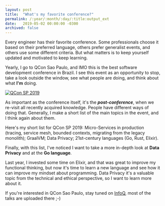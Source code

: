 ```yaml
---
layout: post
title:  "What's my favorite conference?"
permalink: /:year/:month/:day/:title:output_ext
date:   2019-05-02 00:00:00 -0300
archived: false
---
```


Every engineer has their favorite conference. Some professionals choose it based on their preferred language, others prefer generalist events, and others use some different criteria. But what matters is to keep yourself updated and motivated to keep learning.

Yearly, I go to QCon Sao Paulo, and IMO this is the best software development conference in Brazil. I see this event as an opportunity to stop, take a look outside the window, see what people are doing, and think about what **I'm** doing.

[![QCon SP 2019](/assets/qconsp-2019.jpg "QCon SP 2019")](/assets/qconsp-2019.jpg)

As important as the conference itself, it's the _**post-conference**_, when we re-visit all recently acquired knowledge. People have different ways of doing that. Generally, I make a short list of the main topics in the event, and I think again about them.

Here's my short list for QCon SP 2019: Micro-Services in production (tracing, service mesh, bounded contexts, migrating from the legacy monolith); GraalVM; Data Privacy; 21st-century languages (Go, Rust, Elixir). 

Finally, with this list, I've noticed I want to take a more in-depth look at **Data Privacy** and at the **Go language**.

Last year, I invested some time on Elixir, and that was great to improve my functional thinking, but now it's time to learn a new language and see how it can improve my mindset about programming. Data Privacy it's a valuable topic from the technical and ethical perspective, so I want to learn more about it.

If you're interested in QCon Sao Paulo, stay tuned on [InfoQ](https://www.infoq.com/qcon/), most of the talks are uploaded there ;-)
